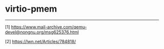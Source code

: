# virtio-pmem




---

[1] https://www.mail-archive.com/qemu-devel@nongnu.org/msg625376.html

[2] https://lwn.net/Articles/784818/